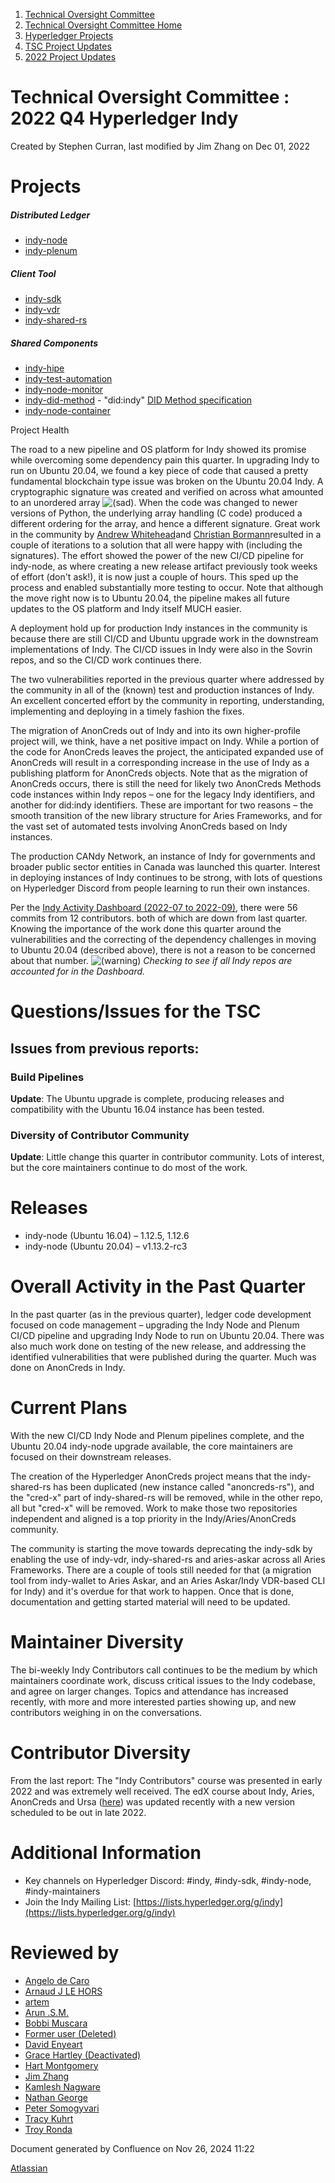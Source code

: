 1. [Technical Oversight Committee](index.html)
2. [Technical Oversight Committee Home](Technical-Oversight-Committee-Home_21430274.html)
3. [Hyperledger Projects](Hyperledger-Projects_21447704.html)
4. [TSC Project Updates](TSC-Project-Updates_21430854.html)
5. [2022 Project Updates](2022-Project-Updates_21443095.html)

# Technical Oversight Committee : 2022 Q4 Hyperledger Indy

Created by Stephen Curran, last modified by Jim Zhang on Dec 01, 2022

# Projects

##### **Distributed Ledger**

- [indy-node](https://github.com/hyperledger/indy-node)
- [indy-plenum](https://github.com/hyperledger/indy-plenum)

##### **Client Tool**

- [indy-sdk](https://github.com/hyperledger/indy-sdk)
- [indy-vdr](https://github.com/hyperledger/indy-vdr)
- [indy-shared-rs](https://github.com/hyperledger/indy-shared-rs)

##### **Shared Components**

- [indy-hipe](https://github.com/hyperledger/indy-hipe)
- [indy-test-automation](https://github.com/hyperledger/indy-test-automation)
- [indy-node-monitor](https://github.com/hyperledger/indy-node-monitor)
- [indy-did-method](https://github.com/hyperledger/indy-did-method) - "did:indy" [DID Method specification](https://hyperledger.github.io/indy-did-method/)
- [indy-node-container](https://github.com/hyperledger/indy-node-container)

Project Health

The road to a new pipeline and OS platform for Indy showed its promise while overcoming some dependency pain this quarter. In upgrading Indy to run on Ubuntu 20.04, we found a key piece of code that caused a pretty fundamental blockchain type issue was broken on the Ubuntu 20.04 Indy. A cryptographic signature was created and verified on across what amounted to an unordered array ![(sad)](images/icons/emoticons/sad.png). When the code was changed to newer versions of Python, the underlying array handling (C code) produced a different ordering for the array, and hence a different signature. Great work in the community by [Andrew Whitehead](https://lf-hyperledger.atlassian.net/wiki/people/557058:03322b63-53ed-4272-9c4a-a256b19c7098?ref=confluence)and [Christian Bormann](https://lf-hyperledger.atlassian.net/wiki/people/712020:402bd53a-7b29-43cf-927d-955c323c7ed7?ref=confluence)resulted in a couple of iterations to a solution that all were happy with (including the signatures). The effort showed the power of the new CI/CD pipeline for indy-node, as where creating a new release artifact previously took weeks of effort (don't ask!), it is now just a couple of hours. This sped up the process and enabled substantially more testing to occur. Note that although the move right now is to Ubuntu 20.04, the pipeline makes all future updates to the OS platform and Indy itself MUCH easier.

A deployment hold up for production Indy instances in the community is because there are still CI/CD and Ubuntu upgrade work in the downstream implementations of Indy. The CI/CD issues in Indy were also in the Sovrin repos, and so the CI/CD work continues there.

The two vulnerabilities reported in the previous quarter where addressed by the community in all of the (known) test and production instances of Indy. An excellent concerted effort by the community in reporting, understanding, implementing and deploying in a timely fashion the fixes.

The migration of AnonCreds out of Indy and into its own higher-profile project will, we think, have a net positive impact on Indy. While a portion of the code for AnonCreds leaves the project, the anticipated expanded use of AnonCreds will result in a corresponding increase in the use of Indy as a publishing platform for AnonCreds objects. Note that as the migration of AnonCreds occurs, there is still the need for likely two AnonCreds Methods code instances within Indy repos – one for the legacy Indy identifiers, and another for did:indy identifiers. These are important for two reasons – the smooth transition of the new library structure for Aries Frameworks, and for the vast set of automated tests involving AnonCreds based on Indy instances.

The production CANdy Network, an instance of Indy for governments and broader public sector entities in Canada was launched this quarter. Interest in deploying instances of Indy continues to be strong, with lots of questions on Hyperledger Discord from people learning to run their own instances. 

Per the [Indy Activity Dashboard (2022-07 to 2022-09)](https://insights.lfx.linuxfoundation.org/projects/hyperledger%2Findy/dashboard;subTab=technical?time=%7B%22from%22%3A%222022-07-01T07%3A00%3A00.000Z%22%2C%22type%22%3A%22absolute%22%2C%22to%22%3A%222022-09-30T07%3A00%3A00.000Z%22%7D), there were 56 commits from 12 contributors. both of which are down from last quarter. Knowing the importance of the work done this quarter around the vulnerabilities and the correcting of the dependency challenges in moving to Ubuntu 20.04 (described above), there is not a reason to be concerned about that number. ![(warning)](images/icons/emoticons/warning.png) *Checking to see if all Indy repos are accounted for in the Dashboard.*

# Questions/Issues for the TSC

## Issues from previous reports:

### Build Pipelines

**Update**: The Ubuntu upgrade is complete, producing releases and compatibility with the Ubuntu 16.04 instance has been tested.

### **Diversity of Contributor Community**

**Update**: Little change this quarter in contributor community. Lots of interest, but the core maintainers continue to do most of the work.

# Releases

- indy-node (Ubuntu 16.04) – 1.12.5, 1.12.6
- indy-node (Ubuntu 20.04) – v1.13.2-rc3

# Overall Activity in the Past Quarter

In the past quarter (as in the previous quarter), ledger code development focused on code management – upgrading the Indy Node and Plenum CI/CD pipeline and upgrading Indy Node to run on Ubuntu 20.04. There was also much work done on testing of the new release, and addressing the identified vulnerabilities that were published during the quarter. Much was done on AnonCreds in Indy.

# Current Plans

With the new CI/CD Indy Node and Plenum pipelines complete, and the Ubuntu 20.04 indy-node upgrade available, the core maintainers are focused on their downstream releases.

The creation of the Hyperledger AnonCreds project means that the indy-shared-rs has been duplicated (new instance called "anoncreds-rs"), and the "cred-x" part of indy-shared-rs will be removed, while in the other repo, all but "cred-x" will be removed. Work to make those two repositories independent and aligned is a top priority in the Indy/Aries/AnonCreds community.

The community is starting the move towards deprecating the indy-sdk by enabling the use of indy-vdr, indy-shared-rs and aries-askar across all Aries Frameworks. There are a couple of tools still needed for that (a migration tool from indy-wallet to Aries Askar, and an Aries Askar/Indy VDR-based CLI for Indy) and it's overdue for that work to happen. Once that is done, documentation and getting started material will need to be updated.

# Maintainer Diversity

The bi-weekly Indy Contributors call continues to be the medium by which maintainers coordinate work, discuss critical issues to the Indy codebase, and agree on larger changes. Topics and attendance has increased recently, with more and more interested parties showing up, and new contributors weighing in on the conversations.

# Contributor Diversity

From the last report: The "Indy Contributors" course was presented in early 2022 and was extremely well received. The edX course about Indy, Aries, AnonCreds and Ursa ([here](https://www.edx.org/course/identity-in-hyperledger-aries-indy-and-ursa)) was updated recently with a new version scheduled to be out in late 2022.

# Additional Information

- Key channels on Hyperledger Discord: #indy, #indy-sdk, #indy-node, #indy-maintainers
- Join the Indy Mailing List: [https://lists.hyperledger.org/g/indy](https://lists.hyperledger.org/g/indy)

# Reviewed by

- [Angelo de Caro](https://lf-hyperledger.atlassian.net/wiki/people/70121:d6b0f0e4-825f-4f16-88e1-4d14e95f2f10?ref=confluence)
- [Arnaud J LE HORS](https://lf-hyperledger.atlassian.net/wiki/people/70121:0e75e3b8-500a-4067-9f7e-ed46e91bcb9d?ref=confluence)
- [artem](https://lf-hyperledger.atlassian.net/wiki/people/557058:5196a62e-7a77-4c97-8180-ae5a5992fb63?ref=confluence)
- [Arun .S.M.](https://lf-hyperledger.atlassian.net/wiki/people/621a0e5097d313006ba7386a?ref=confluence)
- [Bobbi Muscara](https://lf-hyperledger.atlassian.net/wiki/people/5c4cb1b7d8bbb7445c0a457e?ref=confluence)
- [Former user (Deleted)](https://lf-hyperledger.atlassian.net/wiki/people/712020:4f2bf4bc-35ef-43ea-bb8c-33564383f8ed?ref=confluence)
- [David Enyeart](https://lf-hyperledger.atlassian.net/wiki/people/712020:30d7e775-8a5d-4896-8950-8da2af027639?ref=confluence)
- [Grace Hartley (Deactivated)](https://lf-hyperledger.atlassian.net/wiki/people/5c3e0cd1ff324728a1db2448?ref=confluence)
- [Hart Montgomery](https://lf-hyperledger.atlassian.net/wiki/people/712020:86f447c0-86dc-43b3-ac03-6a31923bbb84?ref=confluence)
- [Jim Zhang](https://lf-hyperledger.atlassian.net/wiki/people/712020:e39af0bd-79c1-49e2-887c-a74cef87f822?ref=confluence)
- [Kamlesh Nagware](https://lf-hyperledger.atlassian.net/wiki/people/5d258d2afd3b8b0c278eb1aa?ref=confluence)
- [Nathan George](https://lf-hyperledger.atlassian.net/wiki/people/712020:3e7556ab-cdb8-47f5-8b68-12a3378021fd?ref=confluence)
- [Peter Somogyvari](https://lf-hyperledger.atlassian.net/wiki/people/557058:cae262a4-be99-4f5e-a36e-bf20a5c795f2?ref=confluence)
- [Tracy Kuhrt](https://lf-hyperledger.atlassian.net/wiki/people/712020:eb6ae9c3-aa8e-40ba-9dab-a6969b1ac52e?ref=confluence)
- [Troy Ronda](https://lf-hyperledger.atlassian.net/wiki/people/557058:c854f35a-2b58-4be3-9003-ca2a67495580?ref=confluence)

Document generated by Confluence on Nov 26, 2024 11:22

[Atlassian](http://www.atlassian.com/)
